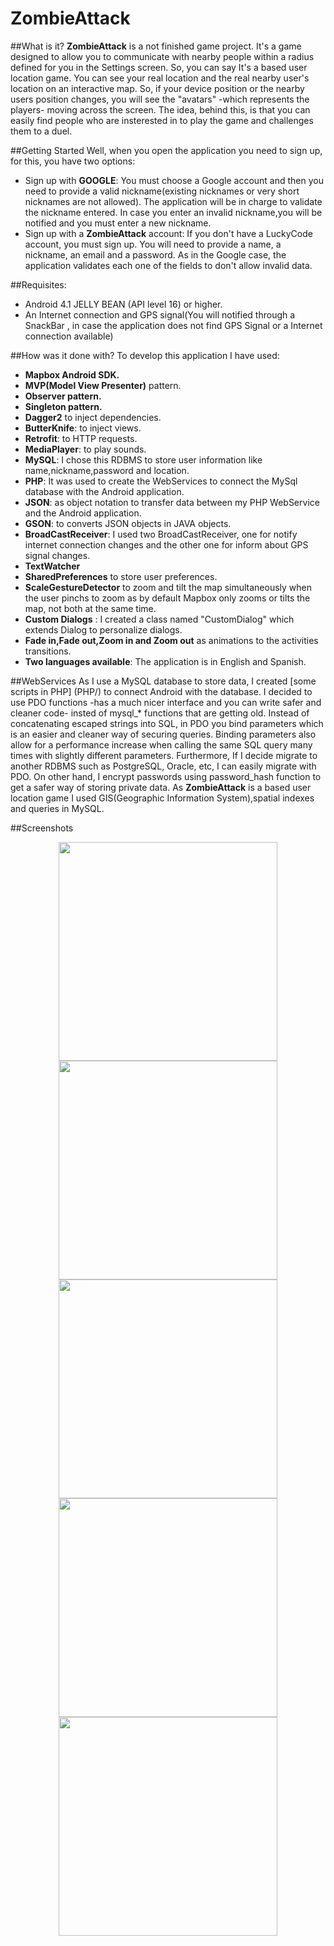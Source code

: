 # ZombieAttack

##What is it?
**ZombieAttack** is a not finished game project. It's a game designed to allow you to communicate with nearby people within a radius defined for
you in the Settings screen. So, you can say It's a based user location game. 
You can see your real location and the real nearby user's location on an interactive map. So, if your device position or the nearby users position
changes, you will see the "avatars" -which represents the players- moving across the screen.
The idea, behind this, is that you can easily find people who are insterested in to play the game and challenges them to a duel.

##Getting Started
Well, when you open the application you need to sign up, for this, you have two options:
* Sign up with **GOOGLE**: You must choose a Google account and then you need to provide a valid nickname(existing nicknames or very short nicknames
are not allowed). The application will be in charge to validate the nickname entered. In case you enter an invalid nickname,you will be notified and 
you must enter a new nickname.
* Sign up with a **ZombieAttack** account: If you don't have a LuckyCode account, you must sign up. You will need to provide a name, a nickname, an email and a
password. As in the Google case, the application validates each one of the fields to don't allow invalid data.

##Requisites:
* Android 4.1 JELLY BEAN (API level 16) or higher.
* An Internet connection and GPS signal(You will notified through a SnackBar , in case the application does not find GPS Signal or a Internet connection available)

##How was it done with?
To develop this application I have used:
* **Mapbox Android SDK.**
* **MVP(Model View Presenter)** pattern. 
* **Observer pattern.**
* **Singleton pattern.**
* **Dagger2** to inject dependencies.
* **ButterKnife**: to inject views.
* **Retrofit**: to HTTP requests.
* **MediaPlayer**: to play sounds.
* **MySQL**: I chose this RDBMS to store user information like name,nickname,password and location.
* **PHP**: It was used to create the WebServices to connect the MySql database with the Android application.
* **JSON**: as object notation to transfer data between my PHP WebService and the Android application.
* **GSON**: to converts JSON objects in JAVA objects.
* **BroadCastReceiver**: I used two BroadCastReceiver, one for notify internet connection changes and the other one for inform about GPS signal changes.
* **TextWatcher**
* **SharedPreferences** to store user preferences.
* **ScaleGestureDetector** to zoom and tilt the map simultaneously when the user pinchs to zoom as by default Mapbox only zooms or tilts the map, not both at the same time.
* **Custom Dialogs** : I created a class named "CustomDialog" which extends Dialog to personalize dialogs.
* **Fade in,Fade out,Zoom in and Zoom out** as animations to the activities transitions.
* **Two languages available**: The application is in English and Spanish.

##WebServices
As I use a MySQL database to store data, I created [some scripts in PHP] (PHP/) to connect Android with the database. 
I decided to use PDO functions -has a much nicer interface and you can write safer and cleaner code- insted of mysql_*  functions that are getting old. Instead of concatenating escaped strings into SQL, in PDO you bind parameters which is an easier and cleaner way of securing queries. Binding parameters also allow for a performance increase when calling the same SQL query many times with slightly different parameters. Furthermore, If I decide migrate to another RDBMS such as PostgreSQL, Oracle, etc, I can easily migrate with PDO. 
On other hand, I encrypt passwords using password_hash function to get a safer way of storing private data.
As __ZombieAttack__ is a based user location game I used GIS(Geographic Information System),spatial indexes and queries in MySQL.


##Screenshots
<p align="center">
  <img src="Screenshots/main_menu.png" width="350"/>
  <img src="Screenshots/enter_nickname.png" width="350"/>
  <img src="Screenshots/main.png" width="350"/>
  <img src="Screenshots/sign_up.png" width="350" />
  <img src="Screenshots/settings.png" width="350" />
</p>






